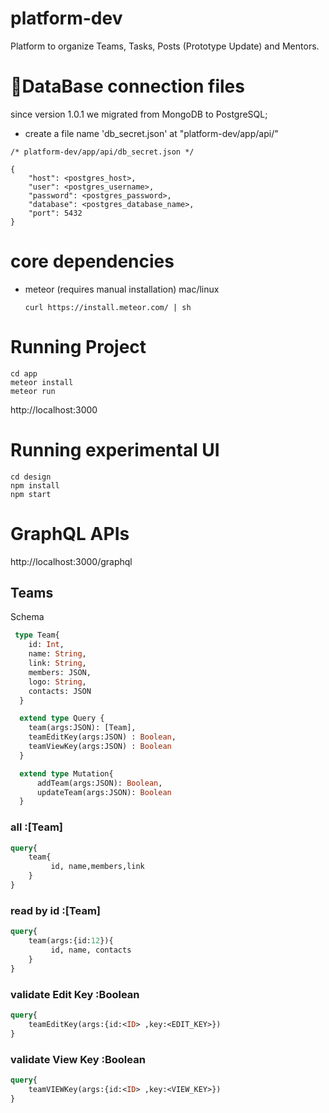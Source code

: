# platform-dev
Platform to organize Teams, Tasks, Posts (Prototype Update) and Mentors.

# 🚨DataBase connection files 
since version 1.0.1 we migrated from MongoDB to PostgreSQL;

- create a file name 'db_secret.json' at "platform-dev/app/api/"

```
/* platform-dev/app/api/db_secret.json */

{
    "host": <postgres_host>,
    "user": <postgres_username>,
    "password": <postgres_password>,
    "database": <postgres_database_name>,
    "port": 5432
}

```

# core dependencies
- meteor (requires manual installation)
  mac/linux
  ```
  curl https://install.meteor.com/ | sh
  ```
  
# Running Project
```
cd app
meteor install
meteor run
```
http://localhost:3000

# Running experimental UI
```
cd design
npm install
npm start
```

# GraphQL APIs
http://localhost:3000/graphql

## Teams
Schema
```graphql
 type Team{
    id: Int,
    name: String,
    link: String,
    members: JSON, 
    logo: String, 
    contacts: JSON
  }

  extend type Query {
    team(args:JSON): [Team],
    teamEditKey(args:JSON) : Boolean,
    teamViewKey(args:JSON) : Boolean
  }

  extend type Mutation{
      addTeam(args:JSON): Boolean,
      updateTeam(args:JSON): Boolean
  }
```
### all  :[Team]
```graphql
query{
	team{
		 id, name,members,link
	}
}
```

### read by id :[Team]
```graphql
query{
	team(args:{id:12}){
		 id, name, contacts
	}
}
```

### validate Edit Key :Boolean
```graphql
query{
	teamEditKey(args:{id:<ID> ,key:<EDIT_KEY>})
}
```


### validate View Key :Boolean
```graphql
query{
	teamVIEWKey(args:{id:<ID> ,key:<VIEW_KEY>})
}
```


